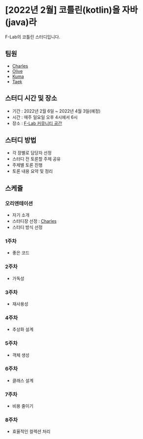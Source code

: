 # [2022년 2월] 코틀린(kotlin)을 자바(java)라

F-Lab의 코틀린 스터디입니다.

## 팀원
- [Charles](https://github.com/f-lab-charles/f-lab-charles)
- [Olive](https://github.com/ssibongee)
- [Kuma](https://github.com/daakludens)
- [Taek](https://github.com/rudus1012)

## 스터디 시간 및 장소
- 기간 : 2022년 2월 6일 ~ 2022년 4월 3일(예정)
- 시간 : 매주 일요일 오후 4시에서 6시
- 장소 : [F-Lab 커뮤니티 공간](http://naver.me/FlJcBZZe)

## 스터디 방법
- 각 장별로 담당자 선정
- 스터디 전 토론할 주제 공유
- 주제별 토론 진행
- 토론 내용 요약 및 정리

## 스케쥴

### 오리엔테이션
- 자기 소개
- 스터디장 선정 : [Charles](https://github.com/f-lab-charles/f-lab-charles)
- 스터디 방식 선정
### 1주차 
- 좋은 코드

### 2주차
- 가독성

### 3주차
- 재사용성

### 4주차
- 추상화 설계

### 5주차
- 객체 생성

### 6주차
- 클래스 설계

### 7주차
- 비용 줄이기

### 8주차
- 효율적인 컬렉션 처리
